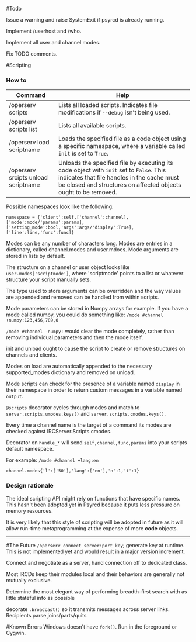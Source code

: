 #Todo

Issue a warning and raise SystemExit if psyrcd is already running.

Implement /userhost and /who.

Implement all user and channel modes.

Fix TODO comments.

#Scripting

### How to
| Command       | Help              |
| ------------- |-------------|
| /operserv scripts                   | Lists all loaded scripts. Indicates file modifications if `--debug` isn't being used. |
| /operserv scripts list              | Lists all available scripts.      |
| /operserv load scriptname           | Loads the specified file as a code object using a specific namespace, where a variable called `init` is set to `True`. |
| /operserv srcipts unload scriptname | Unloads the specified file by executing its code object with `init` set to `False`. This indicates that file handles in the cache must be closed and structures on affected objects ought to be removed. |

Possible namespaces look like the following:

`namespace = {'client':self,['channel':channel],['mode':mode/'params':params],['setting_mode':bool,'args':args/'display':True],['line':line,'func':func]}`

Modes can be any number of characters long. Modes are entries in a dictionary, called channel.modes and user.mdoes. Mode arguments are stored in lists by default.

The structure on a channel or user object looks like `user.modes['scriptmode']`, where 'scriptmode' points to a list or whatever structure your script manually sets.

The type used to store arguments can be overridden and the way values are appended and removed can be handled from within scripts.

Mode parameters can be stored in Numpy arrays for example. If you have a mode called numpy, you could do something like: `/mode #channel +numpy:123,456,789,0`

`/mode #channel -numpy:` would clear the mode completely, rather than removing individual parameters and then the mode itself.

init and unload ought to cause the script to create or remove structures on channels and clients.

Modes on load are automatically appended to the necessary supported_modes dictionary and removed on unload.

Mode scripts can check for the presence of a variable named `display` in their namespace in order to return custom messages in a variable named `output`.

`@scripts` decorator cycles through modes and match to `server.scripts.umodes.keys()` and `server.scripts.cmodes.keys()`.

Every time a channel name is the target of a command its modes are checked against IRCServer.Scripts.cmodes.

Decorator on `handle_*` will send `self,channel,func,params` into your scripts default namespace.

For example: `/mode #channel +lang:en`

`channel.modes{'l':['50'],'lang':['en'],'n':1,'t':1}`

### Design rationale

The ideal scripting API might rely on functions that have specific names. This hasn't been adopted yet in Psyrcd because it puts less pressure on memory resources.

It is very likely that this style of scripting will be adopted in future as it will allow run-time metaprogramming at the expense of more __code__ objects.

---

#The Future
`/operserv connect server:port key`; generate key at runtime. This is not implemented yet and would result in a major version increment.

Connect and negotiate as a server, hand connection off to dedicated class.

Most IRCDs keep their modules local and their behaviors are generally not mutually exclusive.

Determine the most elegant way of performing breadth-first search with as little stateful info as possible

decorate `.broadcast()` so it transmits messages across server links. Recipients parse joins/parts/quits

#Known Errors
Windows doesn't have `fork()`. Run in the foreground or Cygwin.


